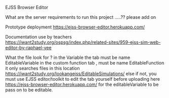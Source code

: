 EJSS Browser Editor


What are the server requirements to run this project
.....?? please add on


Prototype deployment
https://ejss-browser-editor.herokuapp.com/

Documentation use by teachers
https://iwant2study.org/ospsg/index.php/related-sites/959-ejss-sim-web-editor-by-raphael-yee


What the file look for ?
in the Variable the tab must be name EditableVariable
in the custom function tab , must be name EditableFunction
it only searches files in this location https://iwant2study.org/lookangejss/EditableSimulations/
else if not, you must use EJSS editor/toolkit to edit the tab yourself before uploading here https://ejss-browser-editor.herokuapp.com/ for the editableVariable to be pass on to be editable.

